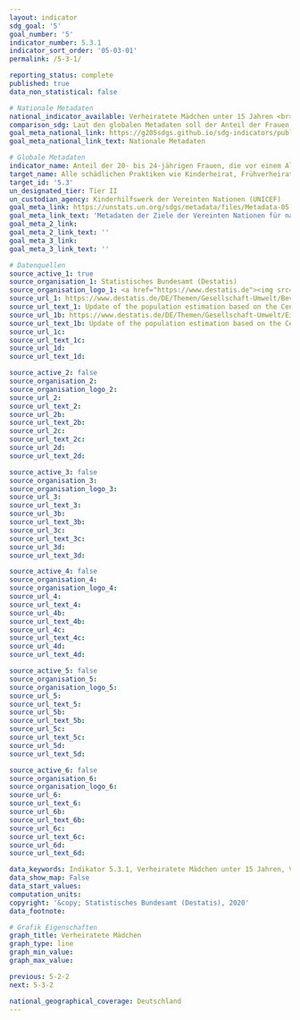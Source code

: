 ```yaml
---
layout: indicator
sdg_goal: '5'
goal_number: '5'
indicator_number: 5.3.1
indicator_sort_order: '05-03-01'
permalink: /5-3-1/

reporting_status: complete
published: true
data_non_statistical: false

# Nationale Metadaten
national_indicator_available: Verheiratete Mädchen unter 15 Jahren <br> Verheiratete Mädchen unter 18 Jahren
comparison_sdg: Laut den globalen Metadaten soll der Anteil der Frauen im Alter von 20 bis unter 25, die vor dem 15./18. Lebensjahr  verheiratet waren, angegeben werden. Diese Zeitreihe gibt den Anteil der Mädchen im Alter von 14/17 und jünger an, die verheiratet waren.
goal_meta_national_link: https://g205sdgs.github.io/sdg-indicators/public/MetaDe/5.3.1.pdf
goal_meta_national_link_text: Nationale Metadaten

# Globale Metadaten
indicator_name: Anteil der 20- bis 24-jährigen Frauen, die vor einem Alter von 15 oder 18 Jahren verheiratet oder in einer vergleichbaren Verbindung waren
target_name: Alle schädlichen Praktiken wie Kinderheirat, Frühverheiratung und Zwangsheirat sowie die Genitalverstümmelung bei Frauen und Mädchen beseitigen
target_id: '5.3'
un_designated_tier: Tier II
un_custodian_agency: Kinderhilfswerk der Vereinten Nationen (UNICEF)
goal_meta_link: https://unstats.un.org/sdgs/metadata/files/Metadata-05-03-01.pdf
goal_meta_link_text: 'Metadaten der Ziele der Vereinten Nationen für nachhaltige Entwicklung'
goal_meta_2_link: 
goal_meta_2_link_text: ''
goal_meta_3_link: 
goal_meta_3_link_text: ''

# Datenquellen
source_active_1: true
source_organisation_1: Statistisches Bundesamt (Destatis)
source_organisation_logo_1: <a href="https://www.destatis.de"><img src="https://g205sdgs.github.io/sdg-indicators/public/OrgImgDe/destatis.png" alt="Logo destatis" style="height:60px; width:148px"/></a>
source_url_1: https://www.destatis.de/DE/Themen/Gesellschaft-Umwelt/Bevoelkerung/Bevoelkerungsstand/_inhalt.html#sprg233540
source_url_text_1: Update of the population estimation based on the Census 2011 (population)
source_url_1b: https://www.destatis.de/DE/Themen/Gesellschaft-Umwelt/Einkommen-Konsum-Lebensbedingungen/Lebensbedingungen-Armutsgefaehrdung/_inhalt.html#sprg233586
source_url_text_1b: Update of the population estimation based on the Census 2011
source_url_1c: 
source_url_text_1c: 
source_url_1d: 
source_url_text_1d: 

source_active_2: false
source_organisation_2: 
source_organisation_logo_2: 
source_url_2: 
source_url_text_2: 
source_url_2b: 
source_url_text_2b: 
source_url_2c: 
source_url_text_2c: 
source_url_2d: 
source_url_text_2d: 

source_active_3: false
source_organisation_3: 
source_organisation_logo_3: 
source_url_3: 
source_url_text_3: 
source_url_3b: 
source_url_text_3b: 
source_url_3c: 
source_url_text_3c: 
source_url_3d: 
source_url_text_3d: 

source_active_4: false
source_organisation_4: 
source_organisation_logo_4: 
source_url_4: 
source_url_text_4: 
source_url_4b: 
source_url_text_4b: 
source_url_4c: 
source_url_text_4c: 
source_url_4d: 
source_url_text_4d: 

source_active_5: false
source_organisation_5: 
source_organisation_logo_5: 
source_url_5: 
source_url_text_5: 
source_url_5b: 
source_url_text_5b: 
source_url_5c: 
source_url_text_5c: 
source_url_5d: 
source_url_text_5d: 

source_active_6: false
source_organisation_6: 
source_organisation_logo_6: 
source_url_6: 
source_url_text_6: 
source_url_6b: 
source_url_text_6b: 
source_url_6c: 
source_url_text_6c: 
source_url_6d: 
source_url_text_6d: 

data_keywords: Indikator 5.3.1, Verheiratete Mädchen unter 15 Jahren, Verheiratete Mädchen unter 18 Jahren, Kinderhilfswerk der Vereinten Nationen (UNICEF)
data_show_map: False
data_start_values: 
computation_units: 
copyright: '&copy; Statistisches Bundesamt (Destatis), 2020'
data_footnote: 

# Grafik Eigenschaften
graph_title: Verheiratete Mädchen
graph_type: line
graph_min_value: 
graph_max_value: 

previous: 5-2-2
next: 5-3-2

national_geographical_coverage: Deutschland
---
```


